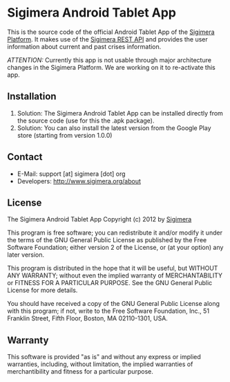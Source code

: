 Sigimera Android Tablet App
===========================

This is the source code of the official Android Tablet App of the [Sigimera Platform](http://www.sigimera.org).
It makes use of the [Sigimera REST API](http://api.sigimera.org) and provides
the user information about current and past crises information.

*ATTENTION:* Currently this app is not usable through major architecture
changes in the Sigimera Platform. We are working on it to re-activate this
app.

Installation
------------

1. Solution: The Sigimera Android Tablet App can be installed directly from the source code (use for this the .apk package).
2. Solution: You can also install the latest version from the Google Play store (starting from version 1.0.0)


Contact
-------

* E-Mail:     support [at] sigimera [dot] org
* Developers: http://www.sigimera.org/about


License
-------

The Sigimera Android Tablet App Copyright (c) 2012  by
[Sigimera](http://www.sigimera.org)

This program is free software; you can redistribute it and/or
modify it under the terms of the GNU General Public License
as published by the Free Software Foundation; either version 2
of the License, or (at your option) any later version.

This program is distributed in the hope that it will be useful,
but WITHOUT ANY WARRANTY; without even the implied warranty of
MERCHANTABILITY or FITNESS FOR A PARTICULAR PURPOSE.  See the
GNU General Public License for more details.

You should have received a copy of the GNU General Public License
along with this program; if not, write to the Free Software
Foundation, Inc., 51 Franklin Street, Fifth Floor, Boston, MA  02110-1301,
USA.


Warranty
--------

This software is provided "as is" and without any express or implied
warranties, including, without limitation, the implied warranties of
merchantibility and fitness for a particular purpose.

